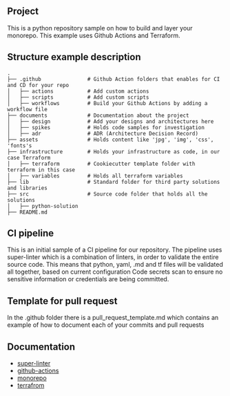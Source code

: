 ## Project
This is a python repository sample on how to build and layer your monorepo.
This example uses Github Actions and Terraform.

## Structure example description
    .
    ├── .github               # Github Action folders that enables for CI and CD for your repo
    │   ├── actions           # Add custom actions
    │   ├── scripts           # Add custom scripts
    │   ├── workflows         # Build your Github Actions by adding a workflow file
    ├── documents             # Documentation about the project
    │   ├── design            # Add your designs and architectures here
    │   ├── spikes            # Holds code samples for investigation
    │   ├── adr               # ADR (Architecture Decision Record)
    ├── assets                # Holds content like 'jpg', 'img', 'css', 'fonts's
    ├── infrastructure        # Holds your infrastructure as code, in our case Terraform
    │   ├── terraform         # Cookiecutter template folder with terraform in this case
    │   ├── variables         # Holds all terraform variables
    ├── lib                   # Standard folder for third party solutions and libraries
    ├── src                   # Source code folder that holds all the solutions
    │   ├── python-solution
    ├── README.md

## CI pipeline 
This is an initial sample of a CI pipeline for our repository. The pipeline uses super-linter which is a combination of linters, in order to validate the entire source code.
This means that python, yaml, .md and tf files will be validated all together, based on current configuration
Code secrets scan to ensure no sensitive information or credentials are being committed.

## Template for pull request

In the .github folder there is a pull_request_template.md which contains an example of how to document each of your commits and pull requests

## Documentation

- [super-linter](https://github.com/github/super-linter)
- [github-actions](https://docs.github.com/en/actions/learn-github-actions/understanding-github-actions)
- [monorepo](https://www.atlassian.com/git/tutorials/monorepos)
- [terrafrom](https://developer.hashicorp.com/terraform/intro)